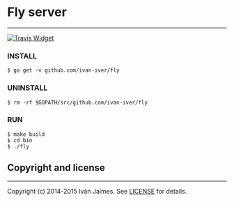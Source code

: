 # Fly server

***

[![Travis Widget]][Travis]

[Travis]: https://travis-ci.org/ivan-iver/fly
[Travis Widget]: https://travis-ci.org/ivan-iver/fly.svg?branch=master

### INSTALL

```
$ go get -v github.com/ivan-iver/fly
```

### UNINSTALL

```
$ rm -rf $GOPATH/src/github.com/ivan-iver/fly
```

### RUN

```
$ make build
$ cd bin
$ ./fly
```

## Copyright and license

***

Copyright (c) 2014-2015 Iván Jaimes. See [LICENSE](LICENSE) for details.
